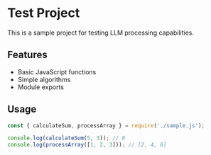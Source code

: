 # Test Project

This is a sample project for testing LLM processing capabilities.

## Features

- Basic JavaScript functions
- Simple algorithms
- Module exports

## Usage

```javascript
const { calculateSum, processArray } = require('./sample.js');

console.log(calculateSum(5, 3)); // 8
console.log(processArray([1, 2, 3])); // [2, 4, 6]
```
